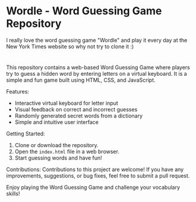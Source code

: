 # Wordle - Word Guessing Game Repository

I really love the word guessing game "Wordle" and play it every day at the New York Times website so 
why not try to clone it :)

#

This repository contains a web-based Word Guessing Game where players try to guess a hidden word by entering letters on a virtual keyboard. It is a simple and fun game built using HTML, CSS, and JavaScript.

Features:
- Interactive virtual keyboard for letter input
- Visual feedback on correct and incorrect guesses
- Randomly generated secret words from a dictionary
- Simple and intuitive user interface

Getting Started:
1. Clone or download the repository.
2. Open the `index.html` file in a web browser.
3. Start guessing words and have fun!

Contributions:
Contributions to this project are welcome! If you have any improvements, suggestions, or bug fixes, feel free to submit a pull request.

Enjoy playing the Word Guessing Game and challenge your vocabulary skills!
